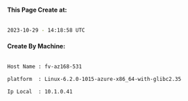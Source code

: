 
   
#### This Page Create at:

```bash

2023-10-29 - 14:18:58 UTC

```

#### Create By Machine:

```bash

Host Name : fv-az168-531

platform  : Linux-6.2.0-1015-azure-x86_64-with-glibc2.35

Ip Local  : 10.1.0.41

```

